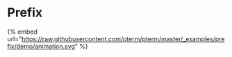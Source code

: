 # Prefix

{% embed url="https://raw.githubusercontent.com/pterm/pterm/master/_examples/prefix/demo/animation.svg" %}
